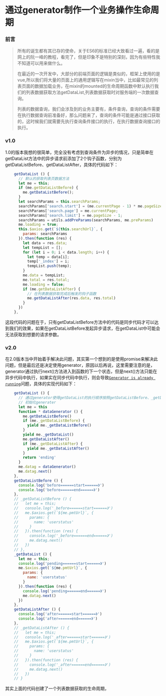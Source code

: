 # 通过generator制作一个业务操作生命周期

### 前言

> 所有的诞生都有其已存的使命，关于ES6的标准已经大致看过一遍，看的是网上的阮一峰的教程，看完了，但是印象不是特别的深刻，因为有些特性我不知道可以用来做什么。
>
> 在最近的一次开发中，大部分的前端页面的逻辑是类似的，框架上使用的是vue,所以我们将大量的页面上的通用逻辑写在mixin当中，比如最常见的列表页面的数据加载业务，在mixin的mounted的生命周期函数中默认执行我们的列表数据获取方法getDataList,列表数据获取时对服务端的一次数据查询。
>
> 列表的数据查询，我们会涉及到的业务主要有，条件查询，查询的条件需要在执行数据查询前准备好，那么问题来了，查询的条件可能是通过接口获取的，这时候我们就需要先执行查询条件接口的执行，在执行数据查询接口的执行。

### v1.0

1.0的版本我想的很简单，完全没有考虑到查询条件为异步的情况，只是简单在getDataList方法中的异步请求前添加了2个钩子函数，分别为getDataListBefore、getDataListAfter，具体的代码如下：

```js
    getDataList () {
      // 默认的获取列表页数据方法
      let me = this;
      if (me.getDataListBefore) {
        me.getDataListBefore();
      }
      let searchParams = this.searchParams;
      searchParams['search.start'] = (me.currentPage - 1) * me.pageSize + 1;
      searchParams['search.page'] = me.currentPage;
      searchParams['search.limit'] = me.pageSize - 1;
      searchParams = utils.addPreParams(searchParams, me.preParams)
      me.loading = true;
      this.$axios.get(`${this.searchUrl}`, {
        params: searchParams
      }).then(function (res) {
        let data = res.data;
        let tempList = [];
        for (let i = 0; i < data.length; i++) {
          let temp = data[i];
          temp['_index'] = i;
          tempList.push(temp);
        }
        me.data = tempList;
        me.total = res.total;
        me.loading = false;
        if (me.getDataListAfter) {
          // 在列表数据获取完成后触发的钩子函数
          me.getDataListAfter(res.data, res.total)
        }
      })
    },
```

这段代码的问题在于，只有getDataListBefore方法中的代码是同步代码才可以达到我们的效果，如果在getDataListBefore发起异步请求，在getDataList中可能会无法获取到想要的请求参数。

### v2.0

在2.0版本当中开始着手解决此问题，其实第一个想到的是使用promise来解决此问题，但是最后还是决定使用generator，原因以后再说，这里需要注意的是，generator通过执行next\(\)方法进入到函数的下一个状态，但是next\(\)方法只能在异步代码中执行，如果实在同步代码中执行，则会导致[`Generator is already running`](https://oss.so/article/82)问题，具体的实现代码如下：

```js
    getDataList () {
      // 通过generator使得getDataList的执行顺序按照getDataListBefore、_getDataList、getDataListAfter执行
      // 初始化generater
      let me = this
      function * dataGenerator () {
        me.getDataListBefore()
        if (me._getDataListBefore) {
          yield me._getDataListBefore()
        }
        yield me._getDataList()
        me.getDataListAfter()
        if (me._getDataListAfter) {
          yield me._getDataListAfter()
        }
        return 'ending'
      }
      me.datag = dataGenerator()
      me.datag.next()
    },
    getDataListBefore () {
      console.log('before======start======》')
      console.log('before======end======》')
    },
    // _getDataListBefore () {
    //   let me = this;
    //   console.log('_before======start======》')
    //   me.$axios.get(`${me.pmtUrl}`, {
    //     params: {
    //       name: 'userstatus'
    //     }
    //   }).then(function (res) {
    //     console.log('_before======end======》')
    //     me.datag.next()
    //   })
    // },
    _getDataList () {
      let me = this;
      console.log('pending======start======》')
      me.$axios.get(`${me.pmtUrl}`, {
        params: {
          name: 'userstatus'
        }
      }).then(function (res) {
        console.log('pending======end======》')
        me.datag.next()
      })
    },
    getDataListAfter () {
      console.log('after======start======》')
      console.log('after======end======》')
    },
    // _getDataListAfter () {
    //   let me = this;
    //   console.log('_after======start======》')
    //   me.$axios.get(`${me.pmtUrl}`, {
    //     params: {
    //       name: 'userstatus'
    //     }
    //   }).then(function (res) {
    //     console.log('_after======end======》')
    //     me.datag.next()
    //   })
    // }
```

其实上面的代码创建了一个列表数据获取的生命周期，

